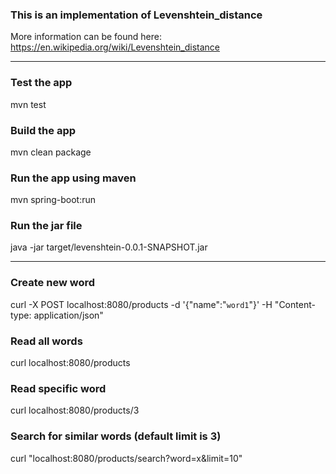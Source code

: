 ### This is an implementation of Levenshtein_distance ###
More information can be found here: https://en.wikipedia.org/wiki/Levenshtein_distance



---

### Test the app ###
mvn test

### Build the app ###
mvn clean package

### Run the app using maven ###
mvn spring-boot:run

### Run the jar file ###
java -jar target/levenshtein-0.0.1-SNAPSHOT.jar




___



### Create new word ###
curl -X POST  localhost:8080/products -d '{"name":"`word1`"}' -H "Content-type: application/json"

### Read all words ###
curl localhost:8080/products

### Read specific word ###
curl localhost:8080/products/3

### Search for similar words (default limit is 3) ###
curl "localhost:8080/products/search?word=x&limit=10"